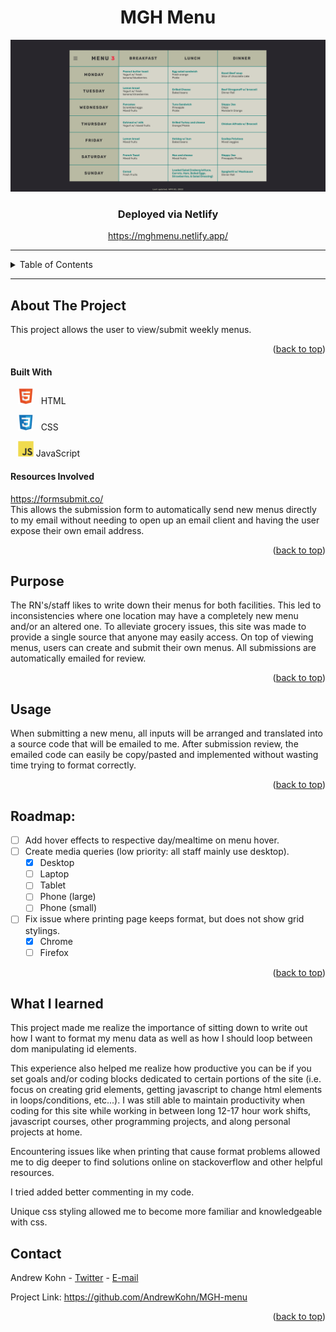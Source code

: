 <div id="top"></div>

<h1 align="center">MGH Menu</h1>

![Site preview screenshot](img/site-preview.png)

<h3 align="center">Deployed via Netlify</h3>

<div align="center">
<a href="https://mghmenu.netlify.app/">https://mghmenu.netlify.app/</a>
</div>

<hr>
<details>
  <summary>Table of Contents</summary>
  <ol>
    <li>
      <a href="#about-the-project">About The Project</a>
      <ul>
        <li><a href="#built-with">Built With</a></li>
        <li><a href="#resources-involved">Resources Involved</a></li>
      </ul>
    </li>
    <li><a href="#purpose">Purpose</a></li>
    <li><a href="#usage">Usage</a></li>
    <li><a href="#roadmap">Roadmap</a></li>
    <li><a href="#what-i-learned">What I learned</a></li>
    <li><a href="#contact">Contact</a></li>
  </ol>
</details>
<hr>

## About The Project

This project allows the user to view/submit weekly menus.

<p align="right">(<a href="#top">back to top</a>)</p>

#### Built With

&nbsp;&nbsp; <code><img height="25" src="https://raw.githubusercontent.com/devicons/devicon/master/icons/html5/html5-original.svg" alt="html5 icon"></code> &nbsp; HTML

&nbsp;&nbsp; <code><img height="25" src="https://raw.githubusercontent.com/devicons/devicon/master/icons/css3/css3-original.svg" alt="css3 icon"></code> &nbsp; CSS

&nbsp;&nbsp; <code><img height="25" src="https://raw.githubusercontent.com/devicons/devicon/master/icons/javascript/javascript-original.svg" alt="javascript icon"></code> JavaScript

#### Resources Involved

<a href="https://formsubmit.co/">https://formsubmit.co/</a><br>
This allows the submission form to automatically send new menus directly to my email without needing to open up an email client and having the user expose their own email address.

<p align="right">(<a href="#top">back to top</a>)</p>

## Purpose

The RN's/staff likes to write down their menus for both facilities. This led to inconsistencies where one location may have a completely new menu and/or an altered one. To alleviate grocery issues, this site was made to provide a single source that anyone may easily access. On top of viewing menus, users can create and submit their own menus. All submissions are automatically emailed for review.

<p align="right">(<a href="#top">back to top</a>)</p>

## Usage

When submitting a new menu, all inputs will be arranged and translated into a source code that will be emailed to me. After submission review, the emailed code can easily be copy/pasted and implemented without wasting time trying to format correctly.

<p align="right">(<a href="#top">back to top</a>)</p>

## Roadmap:

- [ ] Add hover effects to respective day/mealtime on menu hover.
- [ ] Create media queries (low priority: all staff mainly use desktop).
    - [x] Desktop
    - [ ] Laptop
    - [ ] Tablet
    - [ ] Phone (large)
    - [ ] Phone (small)
- [ ] Fix issue where printing page keeps format, but does not show grid stylings.
    - [x] Chrome
    - [ ] Firefox

<p align="right">(<a href="#top">back to top</a>)</p>

## What I learned

This project made me realize the importance of sitting down to write out how I want to format my menu data as well as how I should loop between dom manipulating id elements.

This experience also helped me realize how productive you can be if you set goals and/or coding blocks dedicated to certain portions of the site (i.e. focus on creating grid elements, getting javascript to change html elements in loops/conditions, etc...).  I was still able to maintain productivity when coding for this site while working in between long 12-17 hour work shifts, javascript courses, other programming projects, and along personal projects at home.

Encountering issues like when printing that cause format problems allowed me to dig deeper to find solutions online on stackoverflow and other helpful resources.

I tried added better commenting in my code.

Unique css styling allowed me to become more familiar and knowledgeable with css.

## Contact

Andrew Kohn - [Twitter](https://twitter.com/andrewkohn_dev) - [E-mail](mailto:andy@akohn.dev)

Project Link: https://github.com/AndrewKohn/MGH-menu

<p align="right">(<a href="#top">back to top</a>)</p>
